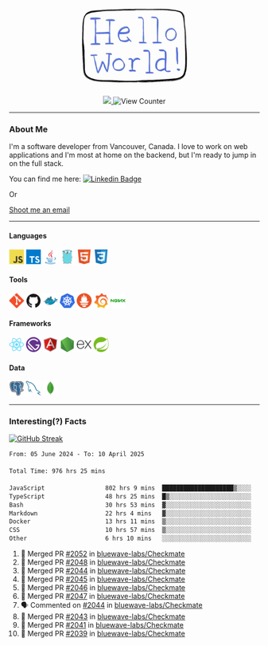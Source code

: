 <div align="center">
    <img src="./img/hello_world.webp" height="200px" width="">
    <div>
        <a href="https://www.linkedin.com/in/ajhollid">
            <img src="https://img.shields.io/badge/LinkedIn-blue"/>
        </a>
        <img src="https://komarev.com/ghpvc/?username=ajhollid&color=yellow" alt="View Counter">
    </div>
</div>

---

### About Me

I'm a software developer from Vancouver, Canada. I love to work on web applications and I'm most at home on the backend, but I'm ready to jump in on the full stack.

You can find me here: [![Linkedin Badge](https://img.shields.io/badge/-ajhollid-blue?style=flat&logo=Linkedin&logoColor=white)](https://www.linkedin.com/in/ajhollid)

Or

[Shoot me an email](mailto:ajhollid@gmail.com)

---

#### Languages

<div>
    <img src="./img/devicons/javascript-original.svg" width=30 height=30 alt="JavaScript">
    <img src="/img/devicons/typescript-original.svg" width=30 height=30 alt="TypeScript">
    <img src="./img/devicons/java-original.svg" width=30 height=30 alt="Java">
    <img src="./img/devicons/go-original.svg" width=30 height=30 alt="Golang">
    <img src="./img/devicons/html5-original.svg" width=30 height=30 alt="HTML 5">
    <img src="./img/devicons/css3-original.svg" width=30 height=30 alt="CSS 3">
</div>

#### Tools

<div>
    <img src="./img/devicons/git-original.svg" width=30 height=30 alt="Git">
    <img src="./img/devicons/github-original.svg" width=30 height=30 alt="Github">
    <img src="./img/devicons/docker-original.svg" width=30 
    height=30 alt="Docker">
    <img src="./img/devicons/kubernetes-original.svg" width=30 height=30 alt="K8">
    <img src="./img/devicons/prometheus-original.svg" width=30 height=30 alt="Prometheus">
    <img src="./img/devicons/grafana-original.svg" width=30 height=30 alt="Grafana">
    <img src="./img/devicons/nginx-original.svg" width=30 height=30 alt="Nginx">
</div>

#### Frameworks

<div>
    <img src="./img/devicons/react-original.svg" width=30 height=30 alt="React">
    <img src="./img/devicons/gatsby-original.svg" width=30 height=30 alt="Gatsby">
    <img src="./img/devicons/angularjs-original.svg" width=30 height=30 alt="AngularJS">
    <img src="./img/devicons/nodejs-original.svg" width=30 height=30 alt="NodeJS">
    <img src="./img/devicons/express-original.svg" width=30 height=30 alt="Express">
    <img src="./img/devicons/spring-original.svg" width=30 height=30 alt="Spring">
</div>

#### Data

<div>
    <img src="./img/devicons/postgresql-original.svg" width=30 height=30 alt="Postgresql">
    <img src="./img/devicons/mysql-original.svg" width=30 height=30 alt="Mysql">
    <img src="./img/devicons/mongodb-original.svg" width=30 height=30 alt="MongoDB">
</div>

---

### Interesting(?) Facts

[![GitHub Streak](http://github-readme-streak-stats.herokuapp.com?user=ajhollid)](https://git.io/streak-stats)

 <!--START_SECTION:waka-->

```txt
From: 05 June 2024 - To: 10 April 2025

Total Time: 976 hrs 25 mins

JavaScript                 802 hrs 9 mins  ████████████████████▒░░░░   81.64 %
TypeScript                 48 hrs 25 mins  █▒░░░░░░░░░░░░░░░░░░░░░░░   04.93 %
Bash                       30 hrs 53 mins  ▓░░░░░░░░░░░░░░░░░░░░░░░░   03.14 %
Markdown                   22 hrs 4 mins   ▓░░░░░░░░░░░░░░░░░░░░░░░░   02.25 %
Docker                     13 hrs 11 mins  ▒░░░░░░░░░░░░░░░░░░░░░░░░   01.34 %
CSS                        10 hrs 57 mins  ▒░░░░░░░░░░░░░░░░░░░░░░░░   01.11 %
Other                      6 hrs 10 mins   ░░░░░░░░░░░░░░░░░░░░░░░░░   00.63 %
```

<!--END_SECTION:waka-->


<!--START_SECTION:activity-->
1. 🎉 Merged PR [#2052](https://github.com/bluewave-labs/Checkmate/pull/2052) in [bluewave-labs/Checkmate](https://github.com/bluewave-labs/Checkmate)
2. 🎉 Merged PR [#2048](https://github.com/bluewave-labs/Checkmate/pull/2048) in [bluewave-labs/Checkmate](https://github.com/bluewave-labs/Checkmate)
3. 🎉 Merged PR [#2044](https://github.com/bluewave-labs/Checkmate/pull/2044) in [bluewave-labs/Checkmate](https://github.com/bluewave-labs/Checkmate)
4. 🎉 Merged PR [#2045](https://github.com/bluewave-labs/Checkmate/pull/2045) in [bluewave-labs/Checkmate](https://github.com/bluewave-labs/Checkmate)
5. 🎉 Merged PR [#2046](https://github.com/bluewave-labs/Checkmate/pull/2046) in [bluewave-labs/Checkmate](https://github.com/bluewave-labs/Checkmate)
6. 🎉 Merged PR [#2047](https://github.com/bluewave-labs/Checkmate/pull/2047) in [bluewave-labs/Checkmate](https://github.com/bluewave-labs/Checkmate)
7. 🗣 Commented on [#2044](https://github.com/bluewave-labs/Checkmate/pull/2044#issuecomment-2789873633) in [bluewave-labs/Checkmate](https://github.com/bluewave-labs/Checkmate)
8. 🎉 Merged PR [#2043](https://github.com/bluewave-labs/Checkmate/pull/2043) in [bluewave-labs/Checkmate](https://github.com/bluewave-labs/Checkmate)
9. 🎉 Merged PR [#2041](https://github.com/bluewave-labs/Checkmate/pull/2041) in [bluewave-labs/Checkmate](https://github.com/bluewave-labs/Checkmate)
10. 🎉 Merged PR [#2039](https://github.com/bluewave-labs/Checkmate/pull/2039) in [bluewave-labs/Checkmate](https://github.com/bluewave-labs/Checkmate)
<!--END_SECTION:activity-->
